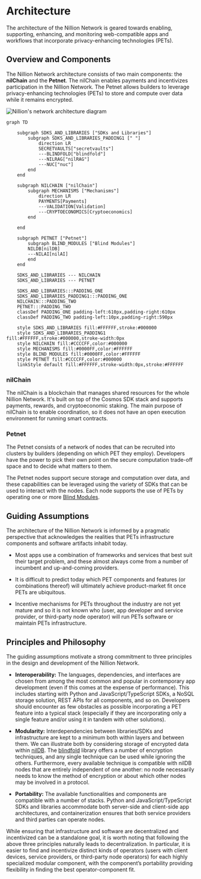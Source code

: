 # Architecture

The architecture of the Nillion Network is geared towards enabling, supporting, enhancing, and monitoring web-compatible apps and workflows that incorporate privacy-enhancing technologies (PETs).

## Overview and Components

The Nillion Network architecture consists of two main components: the **nilChain** and the **Petnet**. The nilChain enables payments and incentivizes participation in the Nillion Network. The Petnet allows builders to leverage privacy-enhancing technologies (PETs) to store and compute over data while it remains encrypted.

![Nillion's network architecture diagram](/img/network_diagram.png)

```mermaid
graph TD

    subgraph SDKS_AND_LIBRARIES ["SDKs and Libraries"]
        subgraph SDKS_AND_LIBRARIES_PADDING1 [" "]
            direction LR
            SECRETVAULTS["secretvaults"]
            ---BLINDFOLD["blindfold"]
            ---NILRAG["nilRAG"]
            ---NUC["nuc"]
        end
    end

    subgraph NILCHAIN ["nilChain"]
        subgraph MECHANISMS ["Mechanisms"]
            direction LR
            PAYMENTS[Payments]
            ---VALIDATION[Validation]
            ---CRYPTOECONOMICS[Cryptoeconomics]
        end

    end

    subgraph PETNET ["Petnet"]
        subgraph BLIND_MODULES ["Blind Modules"]
        NILDB[nilDB]
        ---NILAI[nilAI]
        end
    end

    SDKS_AND_LIBRARIES --- NILCHAIN
    SDKS_AND_LIBRARIES --- PETNET

    SDKS_AND_LIBRARIES:::PADDING_ONE
    SDKS_AND_LIBRARIES_PADDING1:::PADDING_ONE
    NILCHAIN:::PADDING_TWO
    PETNET:::PADDING_TWO
    classDef PADDING_ONE padding-left:610px,padding-right:610px
    classDef PADDING_TWO padding-left:10px,padding-right:590px

    style SDKS_AND_LIBRARIES fill:#FFFFFF,stroke:#000000
    style SDKS_AND_LIBRARIES_PADDING1 fill:#FFFFFF,stroke:#000000,stroke-width:0px
    style NILCHAIN fill:#CCCCFF,color:#000000
    style MECHANISMS fill:#0000FF,color:#FFFFFF
    style BLIND_MODULES fill:#0000FF,color:#FFFFFF
    style PETNET fill:#CCCCFF,color:#000000
    linkStyle default fill:#FFFFFF,stroke-width:0px,stroke:#FFFFFF
```

### nilChain

The nilChain is a blockchain that manages shared resources for the whole Nillion Network. It's built on top of the Cosmos SDK stack and supports payments, rewards, and cryptoeconomic staking. The main purpose of nilChain is to enable coordination, so it does not have an open execution environment for running smart contracts.

### Petnet

The Petnet consists of a network of nodes that can be recruited into clusters by builders (depending on which PET they employ). Developers have the power to pick their own point on the secure computation trade-off space and to decide what matters to them.

The Petnet nodes support secure storage and computation over data, and these capabilities can be leveraged using the variety of SDKs that can be used to interact with the nodes. Each node supports the use of PETs by operating one or more [Blind Modules](/learn/blind-modules).

## Guiding Assumptions

The architecture of the Nillion Network is informed by a pragmatic perspective that acknowledges the realities that PETs infrastructure components and software artifacts inhabit today.

* Most apps use a combination of frameworks and services that best suit their target problem, and these almost always come from a number of incumbent and up-and-coming providers.

* It is difficult to predict today which PET components and features (or combinations thereof) will ultimately achieve product-market fit once PETs are ubiquitous.

* Incentive mechanisms for PETs throughout the industry are not yet mature and so it is not known who (user, app developer and service provider, or third-party node operator) will run PETs software or maintain PETs infrastructure.

## Principles and Philosophy

The guiding assumptions motivate a strong commitment to three principles in the design and development of the Nillion Network.

* **Interoperability:** The languages, dependencies, and interfaces are chosen from among the most common and popular in contemporary app development (even if this comes at the expense of performance). This includes starting with Python and JavaScript/TypeScript SDKs, a NoSQL storage solution, REST APIs for all components, and so on. Developers should encounter as few obstacles as possible incorporating a PET feature into a typical stack (especially if they are incorporating only a single feature and/or using it in tandem with other solutions).

* **Modularity:** Interdependencies between libraries/SDKs and infrastructure are kept to a minimum both within layers and between them. We can illustrate both by considering storage of encrypted data within [nilDB](/build/private-storage/overview). The [blindfold](/build/private-storage/blindfold) library offers a number of encryption techniques, and any single technique can be used while ignoring the others. Furthermore, every available technique is compatible with nilDB nodes that are entirely independent of one another: no node necessarily needs to know the method of encryption or about which other nodes may be involved in a protocol.

* **Portability:** The available functionalities and components are compatible with a number of stacks. Python and JavaScript/TypeScript SDKs and libraries accommodate both server-side and client-side app architectures, and containerization ensures that both service providers and third parties can operate nodes.

While ensuring that infrastructure and software are decentralized and incentivized can be a standalone goal, it is worth noting that following the above three principles naturally leads to decentralization. In particular, it is easier to find and incentivize distinct kinds of operators (users with client devices, service providers, or third-party node operators) for each highly specialized modular component, with the component’s portability providing flexibility in finding the best operator-component fit.
